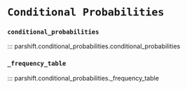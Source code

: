 # `Conditional Probabilities`

### `conditional_probabilities`
::: parshift.conditional_probabilities.conditional_probabilities

### `_frequency_table`
::: parshift.conditional_probabilities._frequency_table